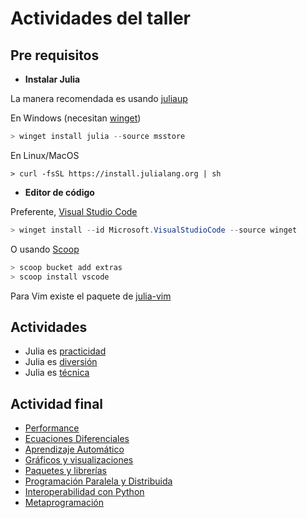 # Actividades del taller

## Pre requisitos

- **Instalar Julia**

La manera recomendada es usando [juliaup](https://github.com/julialang/juliaup#juliaup---julia-version-manager)

En Windows (necesitan [winget](https://learn.microsoft.com/en-us/windows/package-manager/winget/#install-winget))

```powershell
> winget install julia --source msstore
```

En Linux/MacOS

```fish
> curl -fsSL https://install.julialang.org | sh
```

- **Editor de código**

Preferente, [Visual Studio Code](https://code.visualstudio.com/)

```powershell
> winget install --id Microsoft.VisualStudioCode --source winget
```

O usando [Scoop](https://scoop.sh/)

```powershell
> scoop bucket add extras
> scoop install vscode
```

Para Vim existe el paquete de [julia-vim](https://github.com/JuliaEditorSupport/julia-vim/blob/master/INSTALL.md)

## Actividades

- Julia es [practicidad](./julia_es_practicidad/README.md)
- Julia es [diversión](./julia_es_diversion/README.md)
- Julia es [técnica](./julia_es_tecnica/README.md)

## Actividad final

- [Performance](./julia_para_vos/README.md#performance)
- [Ecuaciones Diferenciales](./julia_para_vos/README.md#ecuaciones-diferenciales)
- [Aprendizaje Automático](./julia_para_vos/README.md#aprendizaje-automático)
- [Gráficos y visualizaciones](./julia_para_vos/README.md#gráficos-y-visualizaciones)
- [Paquetes y librerías](./julia_para_vos/README.md#paquetes-y-librerías)
- [Programación Paralela y Distribuida](./julia_para_vos/README.md#programación-paralela-y-distribuida)
- [Interoperabilidad con Python](./julia_para_vos/README.md#interoperabilidad-con-python)
- [Metaprogramación](./julia_para_vos/README.md#metaprogramación)
